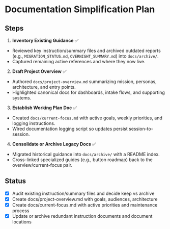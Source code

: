 # Documentation Simplification Plan

## Steps

1. **Inventory Existing Guidance** ✅
- Reviewed key instruction/summary files and archived outdated reports (e.g., `MIGRATION_STATUS.md`, `OVERNIGHT_SUMMARY.md`) into `docs/archive/`.
- Captured remaining active references and where they now live.

2. **Draft Project Overview** ✅
- Authored `docs/project-overview.md` summarizing mission, personas, architecture, and entry points.
- Highlighted canonical docs for dashboards, intake flows, and supporting systems.

3. **Establish Working Plan Doc** ✅
- Created `docs/current-focus.md` with active goals, weekly priorities, and logging instructions.
- Wired documentation logging script so updates persist session-to-session.

4. **Consolidate or Archive Legacy Docs** ✅
- Migrated historical guidance into `docs/archive/` with a README index.
- Cross-linked specialized guides (e.g., button roadmap) back to the overview/current-focus pair.

## Status

- [x] Audit existing instruction/summary files and decide keep vs archive
- [x] Create docs/project-overview.md with goals, audiences, architecture
- [x] Create docs/current-focus.md with active priorities and maintenance process
- [x] Update or archive redundant instruction documents and document locations

